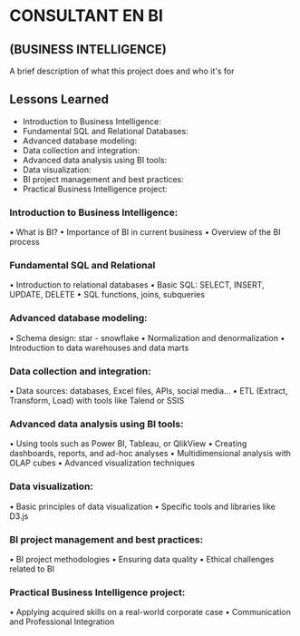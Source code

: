 
# CONSULTANT EN BI
## (BUSINESS INTELLIGENCE)


A brief description of what this project does and who it's for


## Lessons Learned

- Introduction to Business Intelligence:
- Fundamental SQL and Relational Databases:
- Advanced database modeling:
- Data collection and integration:
- Advanced data analysis using BI tools:
- Data visualization:
- BI project management and best practices:
- Practical Business Intelligence project:

### Introduction to Business Intelligence:
• What is BI? • Importance of BI in current business • Overview of the BI process

### Fundamental SQL and Relational 
• Introduction to relational databases • Basic SQL: SELECT, INSERT, UPDATE, DELETE • SQL functions, joins, subqueries

### Advanced database modeling:
• Schema design: star - snowflake • Normalization and denormalization • Introduction to data warehouses and data marts

### Data collection and integration:
• Data sources: databases, Excel files, APIs, social media... • ETL (Extract, Transform, Load) with tools like Talend or SSIS

### Advanced data analysis using BI tools:
• Using tools such as Power BI, Tableau, or QlikView • Creating dashboards, reports, and ad-hoc analyses • Multidimensional analysis with OLAP cubes • Advanced visualization techniques

### Data visualization:
• Basic principles of data visualization • Specific tools and libraries like D3.js

### BI project management and best practices:
• BI project methodologies • Ensuring data quality • Ethical challenges related to BI

### Practical Business Intelligence project:
• Applying acquired skills on a real-world corporate case • Communication and Professional Integration
